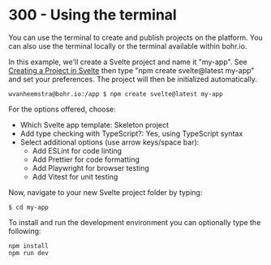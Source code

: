 # 300 - Using the terminal

You can use the terminal to create and publish projects on the platform. You can also use the terminal locally or the terminal available within bohr.io.

In this example, we'll create a Svelte project and name it "my-app". See [Creating a Project in Svelte](https://kit.svelte.dev/docs/creating-a-project) then type "npm create svelte@latest my-app" and set your preferences. The project will then be initialized automatically.

```
wvanheemstra@bohr.io:/app $ npm create svelte@latest my-app
```

For the options offered, choose:

- Which Svelte app template: Skeleton project
- Add type checking with TypeScript?: Yes, using TypeScript syntax
- Select additional options (use arrow keys/space bar):
  - Add ESLint for code linting
  - Add Prettier for code formatting
  - Add Playwright for browser testing
  - Add Vitest for unit testing

Now, navigate to your new Svelte project folder by typing:

```
$ cd my-app
```

To install and run the development environment you can optionally type the following:

```
npm install
npm run dev
```
